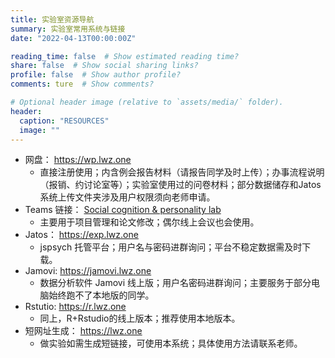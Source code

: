 ```yaml
---
title: 实验室资源导航
summary: 实验室常用系统与链接
date: "2022-04-13T00:00:00Z"

reading_time: false  # Show estimated reading time?
share: false  # Show social sharing links?
profile: false  # Show author profile?
comments: ture  # Show comments?

# Optional header image (relative to `assets/media/` folder).
header:
  caption: "RESOURCES"
  image: ""
---
```


- 网盘： https://wp.lwz.one 
  - 直接注册使用；内含例会报告材料（请报告同学及时上传）；办事流程说明（报销、约讨论室等）；实验室使用过的问卷材料；部分数据储存和Jatos系统上传文件夹涉及用户权限须向老师申请。
- Teams 链接： [Social cognition & personality lab](https://teams.microsoft.com/l/team/19%3auaMme6kWnI50sbX8diY7WIAtaXqbqFVtsYi8Avtjkho1%40thread.tacv2/conversations?groupId=b557d371-bd2a-459d-a754-94204c14fb1f&tenantId=a45237dc-3f45-44c3-8315-5bd7a1a73e45)
  - 主要用于项目管理和论文修改；偶尔线上会议也会使用。
- Jatos： https://exp.lwz.one 
  - jspsych 托管平台；用户名与密码进群询问；平台不稳定数据需及时下载。
- Jamovi: https://jamovi.lwz.one 
  - 数据分析软件 Jamovi 线上版；用户名密码进群询问；主要服务于部分电脑始终跑不了本地版的同学。
- Rstutio: https://r.lwz.one 
  - 同上，R+Rstudio的线上版本；推荐使用本地版本。
- 短网址生成： https://lwz.one 
  - 做实验如需生成短链接，可使用本系统；具体使用方法请联系老师。
